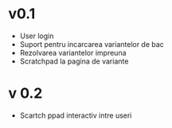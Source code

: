 # v0.1
 
 * User login
 * Suport pentru incarcarea variantelor de bac
 * Rezolvarea variantelor impreuna 
 * Scratchpad la pagina de variante

# v 0.2 
 
 * Scartch ppad interactiv intre useri

